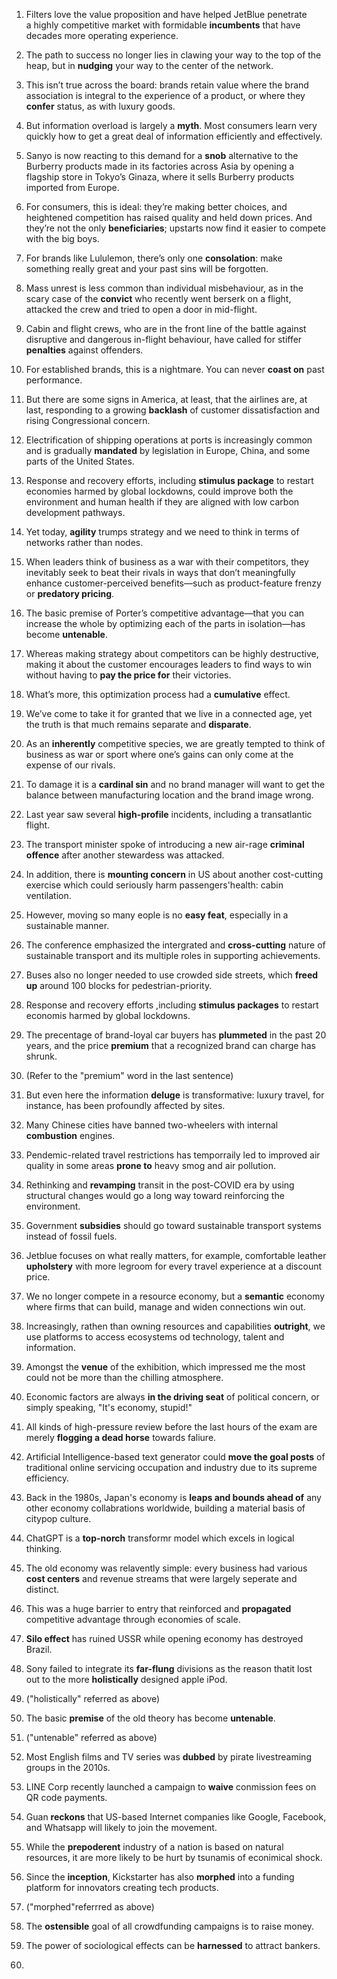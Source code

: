 

1. Filters love the value proposition and have helped JetBlue penetrate a highly competitive market with formidable **incumbents** that have decades more operating experience.
    
2. The path to success no longer lies in clawing your way to the top of the heap, but in **nudging** your way to the center of the network.
    
3. This isn’t true across the board: brands retain value where the brand association is integral to the experience of a product, or where they **confer** status, as with luxury goods.
    
4. But information overload is largely a **myth**. Most consumers learn very quickly how to get a great deal of information efficiently and effectively.
    
5. Sanyo is now reacting to this demand for a **snob** alternative to the Burberry products made in its factories across Asia by opening a flagship store in Tokyo’s Ginaza, where it sells Burberry products imported from Europe.
    
6. For consumers, this is ideal: they’re making better choices, and heightened competition has raised quality and held down prices. And they’re not the only **beneficiaries**; upstarts now find it easier to compete with the big boys.
    
7. For brands like Lululemon, there’s only one **consolation**: make something really great and your past sins will be forgotten.
    
8. Mass unrest is less common than individual misbehaviour, as in the scary case of the **convict** who recently went berserk on a flight, attacked the crew and tried to open a door in mid-flight.
    
9. Cabin and flight crews, who are in the front line of the battle against disruptive and dangerous in-flight behaviour, have called for stiffer **penalties** against offenders.
    
10. For established brands, this is a nightmare. You can never **coast on** past performance.
    
11. But there are some signs in America, at least, that the airlines are, at last, responding to a growing **backlash** of customer dissatisfaction and rising Congressional concern.
    
12. Electrification of shipping operations at ports is increasingly common and is gradually **mandated** by legislation in Europe, China, and some parts of the United States.
    
13. Response and recovery efforts, including **stimulus package** to restart economies harmed by global lockdowns, could improve both the environment and human health if they are aligned with low carbon development pathways.
    
14. Yet today, **agility** trumps strategy and we need to think in terms of networks rather than nodes.
    
15. When leaders think of business as a war with their competitors, they inevitably seek to beat their rivals in ways that don’t meaningfully enhance customer-perceived benefits—such as product-feature frenzy or **predatory pricing**.
    
16. The basic premise of Porter’s competitive advantage—that you can increase the whole by optimizing each of the parts in isolation—has become **untenable**.
    
17. Whereas making strategy about competitors can be highly destructive, making it about the customer encourages leaders to find ways to win without having to **pay the price for** their victories.
    
18. What’s more, this optimization process had a **cumulative** effect.
    
19. We’ve come to take it for granted that we live in a connected age, yet the truth is that much remains separate and **disparate**.
	
20. As an **inherently** competitive species, we are greatly tempted to think of business as war or sport where one’s gains can only come at the expense of our rivals.
    
21.  To damage it is a **cardinal sin** and no brand manager will want to get the balance between manufacturing location and the brand image wrong.
    
22. Last year saw several **high-profile** incidents, including a transatlantic flight.
    
23. The transport minister spoke of introducing a new air-rage **criminal offence** after another stewardess was attacked.
24. In addition, there is **mounting concern** in US about another cost-cutting exercise which could seriously harm passengers'health: cabin ventilation.
25. However, moving so many eople is no **easy feat**, especially in a sustainable manner.
26. The conference emphasized the intergrated and **cross-cutting** nature of sustainable transport and its multiple roles in supporting achievements.
27. Buses also no longer needed to use crowded side streets, which **freed up** around 100 blocks for pedestrian-priority.
28. Response and recovery efforts ,including **stimulus packages** to restart economis harmed by global lockdowns.
29. The precentage of brand-loyal car buyers has **plummeted** in the past 20 years, and the price **premium** that a recognized brand can charge has shrunk.
30. (Refer to the "premium" word in the last sentence)
31. But even here the information **deluge** is transformative: luxury travel, for instance, has been profoundly affected by sites.
32. Many Chinese cities have banned two-wheelers with internal **combustion** engines.
33. Pendemic-related travel restrictions has temporraily led to improved air quality in some areas **prone to** heavy smog and air pollution.
34. Rethinking and **revamping** transit in the post-COVID era by using structural changes would go a long way toward reinforcing the environment.
35. Government **subsidies** should go toward sustainable transport systems instead of fossil fuels.
36. Jetblue focuses on what really matters, for example, comfortable leather **upholstery** with more legroom for every travel experience at a discount price.
37. We no longer compete in a resource economy, but a **semantic** economy where firms that can build, manage and widen connections win out.
38. Increasingly, rathen than owning resources and capabilities **outright**, we use platforms to access ecosystems od technology, talent and information.
39. Amongst the **venue** of the exhibition, which impressed me the most could not be more than the chilling atmosphere.
40. Economic factors are always **in the driving seat** of political concern, or simply speaking, "It's economy, stupid!"
41. All kinds of high-pressure review before the last hours of the exam are merely **flogging a dead horse** towards faliure.
42. Artificial Intelligence-based text generator could **move the goal posts** of traditional online servicing occupation and industry due to its supreme efficiency.
43. Back in the 1980s, Japan's economy is **leaps and bounds ahead of** any other economy collabrations worldwide, building a material basis of citypop culture.
44. ChatGPT is  a **top-norch** transformr model which excels in logical thinking.
45. The old economy was relavently simple: every business had various **cost centers** and revenue streams that were largely seperate and distinct.
46. This was a huge barrier to entry that reinforced and **propagated** competitive advantage through economies of scale.
47. **Silo effect** has ruined USSR while opening economy has destroyed Brazil.
48. Sony failed to integrate its **far-flung** divisions as the reason thatit lost out to the more **holistically** designed apple iPod.
49. ("holistically" referred as above)
50. The basic **premise** of the old theory has become **untenable**.
51. ("untenable" referred as above)
52. Most English films and TV series was **dubbed** by pirate livestreaming groups in the 2010s.
53. LINE Corp recently launched a campaign to **waive** conmission fees on QR code payments.
54. Guan **reckons** that US-based Internet companies like Google, Facebook, and Whatsapp will likely to join the movement.
55. While the **prepoderent** industry of a nation is based on natural resources, it are more likely to be hurt by tsunamis of econimical shock.
56. Since the **inception**, Kickstarter has also **morphed** into a funding platform for innovators creating tech products.
57. ("morphed"referrred as above)
58. The **ostensible** goal of all crowdfunding campaigns is to raise money.
59. The power of sociological effects can be **harnessed** to attract bankers.
60. 
 

